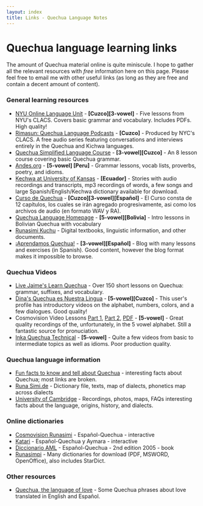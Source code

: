 ```yaml
---
layout: index
title: Links - Quechua Language Notes
---
```


# Quechua language learning links

The amount of Quechua material online is quite miniscule. I hope to gather all
the relevant resources with *free* information here on this page. Please feel
free to email me with other useful links (as long as they are free and contain
a decent amount of content).

### General learning resources

* [NYU Online Language Unit][nyulessons] - **[Cuzco][3-vowel]** - Five lessons from NYU's CLACS. Covers basic grammar and vocabulary. Includes PDFs. High quality!
* [Rimasun: Quechua Language Podcasts][rimasun] - **[Cuzco]** - Produced by
  NYC's CLACS. A free audio series featuring conversations and interviews
  entirely in the Quechua and Kichwa languages.
* [Quechua Simplified Language Course][vanenos] - **[3-vowel][Cuzco]** - An 8 lesson
  course covering basic Quechua grammar. 
* [Andes.org][andes] - **[5-vowel] [Peru]** - Grammar lessons, vocab lists, proverbs, poetry, and idioms.
*  [Kechwa at University of Kansas][ku] - **[Ecuador]** - Stories with audio
   recordings and transcripts, mp3 recordings of words, a few songs and large
   Spanish/English/Kechwa dictionary available for download.
* [Curso de Quechua][yachay] - **[Cuzco][3-vowel][Español]** - El Curso consta
  de 12 capítulos, los cuales se irán agregado progresivamente, asi como los
  archivos de audio (en formato WAV y RA).
* [Quechua Language Homepage][ull] - **[5-vowel][Bolivia]** - Intro lessons in
  Bolivian Quechua with vocabulary
* [Runasimi Kuchu][cyberqu] - Digital textbooks, linguistic information, and
  other documents.
* [¡Aprendamos Quechua!][apr] - **[3-vowel][Español]** - Blog with many lessons
  and exercises (in Spanish). Good content, however the blog format makes it
  impossible to browse.

### Quechua Videos

* [Live Jaime's Learn Quechua][jamie] - Over 150 short lessons on Quechua:
  grammar, suffixes, and vocabulary.
* [Dina's Quechua es Nuestra Lingua][dina] - **[5-vowel][Cuzco]** - This user's
  profile has introductory videos on the alphabet, numbers, colors, and a few
  dialogues. Good quality!
* Cosmovision Video Lessons [Part 1][wisdom1], [Part 2][wisdom2],
  [PDF][wisdompdf] - **[5-vowel]** - Great quality recordings of the,
  unfortunately, in the 5 vowel alphabet. Still a fantastic source for
  pronuciation.
* [Inka Quechua Technical][tech] - **[5-vowel]** - Quite a few videos from basic
  to intermediate topics as well as idioms. Poor production quality.

### Quechua language information

* [Fun facts to know and tell about Quechua][funfacts] - interesting facts
  about Quechua; most links are broken.
* [Runa Simi.de][runade] - Dictionary file, texts, map of dialects, phonetics
  map across dialects
* [University of Cambridge][arch] - Recordings, photos, maps, FAQs interesting facts about the language, origins, history, and dialects.

### Online dictionaries

* [Cosmovision Runasimi][cosmo] - Español-Quechua - interactive
* [Katari][katari] - Español-Quechua y Aymara - interactive
* [Diccionario AML][simitaqe] - Español-Quechua - 2nd edition 2005 - book
* [Runasimpi][simpi] - Many dictionaries for download (PDF, MSWORD,
  OpenOffice), also includes StarDict.

### Other resources

* [Quechua, the language of love][love] - Some Quechua phrases about love translated in English and Español.


[funfacts]: http://www.zompist.com/quechua.html
[andes]: http://www.andes.org/
[ku]: http://www.kechwa.ku.edu/
[runade]: http://www.runasimi.de/runaengl.htm
[cosmo]: http://www.cosmovisionandina.org/runasimi/espanol.php
[arch]: http://www.arch.cam.ac.uk/~pah1003/quechua/Eng/Main/
[katari]: http://www.katari.org/diccionario/diccionario.php
[yachay]: http://www.yachay.com.pe/especiales/quechua/index.htm
[love]: http://web.archive.org/web/20090804232046/http://geocities.com/TheTropics/4458/rllove.html
[ull]: http://www.ullanta.com/quechua/
[dina]: http://www.youtube.com/user/dinavera64
[wisdom1]: http://www.youtube.com/watch?v=6AjTi4q_kIo&feature=related
[wisdom2]: http://www.youtube.com/watch?v=eQRvcBq3XMc&feature=related
[wisdompdf]: http://www.cosmovisionandina.org/runasimi/fonemas/fonemas_runasimi_tupaqamaro_video_web.pdf
[tech]: http://www.youtube.com/user/InkaQuechuaTechnical
[simitaqe]: http://www.scribd.com/doc/10940134/DicAMLQuechua
[vanenos]: http://www.vanenos.com/quechua-language-introduction
[simpi]:http://72.249.45.140/cd/ 
[nyulessons]: http://clacs.as.nyu.edu/object/clacs.quechua.units.market
[rimasun]: http://clacs.as.nyu.edu/object/clacs.quechua.rimasun
[cyberqu]: http://runasimi-kuchu.com/index.html
[apr]: http://aprendamosquechua.wordpress.com
[jamie]: http://www.youtube.com/user/livejaime
